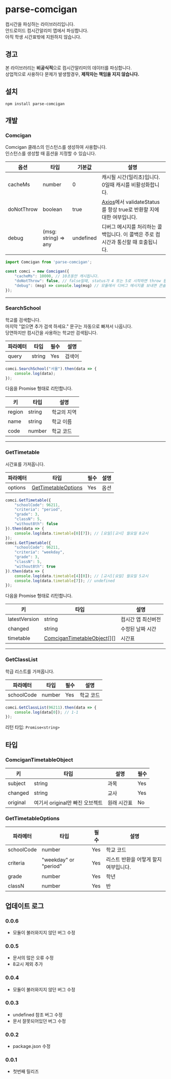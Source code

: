 # parse-comcigan

컴시간을 파싱하는 라이브러리입니다.  
안드로이드 컴시간알리미 앱에서 파싱합니다.  
아직 학생 시간표밖에 지원하지 않습니다.  

## 경고

본 라이브러리는 **비공식적**으로 컴시간알리미의 데이터를 파싱합니다.  
상업적으로 사용하다 문제가 발생할경우, **제작자는 책임을 지지 않습니다.**  

## 설치

```npm install parse-comcigan```

## 개발

### Comcigan

Comcigan 클래스의 인스턴스를 생성하여 사용합니다.  
인스턴스를 생성할 때 옵션을 지정할 수 있습니다.

|옵션|타입|기본값|설명|
|------|------|------|-----------|
|cacheMs|number|0|캐시될 시간(밀리초)입니다. 0일때 캐시를 비활성화합니다.|
|doNotThrow|boolean|true|[Axios](https://axios-http.com/)에서 validateStatus를 항상 true로 반환할 지에 대한 여부입니다.|
|debug|(msg: string) => any|undefined|디버그 메시지를 처리하는 콜백입니다. 이 콜백은 주로 컴시간과 통신할 때 호출됩니다.|

```typescript
import Comcigan from 'parse-comcigan';

const comci = new Comcigan({
    "cacheMs": 10000, // 10초동안 캐시됩니다.
    "doNotThrow": false, // false일때, status가 4 또는 5로 시작하면 throw 됩니다.
    "debug": (msg) => console.log(msg) // 모듈에서 디버그 메시지를 보내면 콘솔에 출력합니다.
});
```

---

### SearchSchool

학교를 검색합니다.  
마지막 "없으면 추가 검색 하세요." 문구는 자동으로 빠져서 나옵니다.  
당연하지만 컴시간을 사용하는 학교만 검색됩니다.  

|파라메터|타입|필수|설명|
|------|------|------|-----------|
|query|string|Yes|검색어|

```typescript
comci.SearchSchool("서울").then(data => {
    console.log(data);
});
```

다음을 Promise 형태로 리턴합니다.  

|키|타입|설명|
|-----|----|-----|
|region|string|학교의 지역|
|name|string|학교 이름|
|code|number|학교 코드|

---

### GetTimetable

시간표를 가져옵니다.  

|파라메터|타입|필수|설명|
|------|------|------|-----------|
|options|[GetTimetableOptions](#gettimetableoptions)|Yes|옵션|

```typescript
comci.GetTimetable({
    "schoolCode": 96211,
    "criteria": "period",
    "grade": 3,
    "classN": 5,
    "without8th": false
}).then(data => {
    console.log(data.timetable[0][7]); // [요일][교시] 월요일 8교시
});
comci.GetTimetable({
    "schoolCode": 96211,
    "criteria": "weekday",
    "grade": 3,
    "classN": 5,
    "without8th": true
}).then(data => {
    console.log(data.timetable[4][0]); // [교시][요일] 월요일 5교시
    console.log(data.timetable[7]); // undefined
});
```

다음을 Promise 형태로 리턴합니다.  

|키|타입|설명|
|-----|----|-----|
|latestVersion|string|컴시간 앱 최신버전|
|changed|string|수정된 날짜 시간|
|timetable|[ComciganTimetableObject](#comcigantimetableobject)[][]|시간표|

---

### GetClassList

학급 리스트를 가져옵니다.  

|파라메터|타입|필수|설명|
|------|------|------|-----------|
|schoolCode|number|Yes|학교 코드|

```typescript
comci.GetClassList(96211).then(data => {
    console.log(data[0]); // 1-1
});
```

리턴 타입: ```Promise<string>```

## 타입

### ComciganTimetableObject

|키|타입|설명|필수|
|-----|----|-----|-----|
|subject|string|과목|Yes|
|changed|string|교사|Yes|
|original|여기서 original만 빠진 오브젝트|원래 시간표|No|

### GetTimetableOptions

|파라메터|타입|필수|설명|
|------|------|------|-----------|
|schoolCode|number|Yes|학교 코드|
|criteria|"weekday" or "period"|Yes|리스트 반환을 어떻게 할지 여부입니다.|
|grade|number|Yes|학년|
|classN|number|Yes|반|

## 업데이트 로그

### 0.0.6

- 모듈이 불러와지지 않던 버그 수정

### 0.0.5

- 문서의 많은 오류 수정
- 8교시 제외 추가

### 0.0.4

- 모듈이 불러와지지 않던 버그 수정

### 0.0.3

- undefined 참조 버그 수정
- 문서 잘못되어있던 버그 수정

### 0.0.2

- package.json 수정

### 0.0.1

- 첫번째 릴리즈
